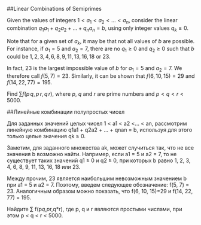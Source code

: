 ##Linear Combinations of Semiprimes


Given the values of integers $1 < a_1 < a_2 < \dots < a_n$, consider the linear combination
$q_1 a_1+q_2 a_2 + \dots + q_n a_n=b$, using only integer values $q_k \ge 0$. 


Note that for a given set of $a_k$, it may be that not all values of $b$ are possible.
For instance, if $a_1=5$ and $a_2=7$, there are no $q_1 \ge 0$ and $q_2 \ge 0$ such that $b$ could be 
$1, 2, 3, 4, 6, 8, 9, 11, 13, 16, 18$ or $23$.

In fact, $23$ is the largest impossible value of $b$ for $a_1=5$ and $a_2=7$. We therefore call $f(5, 7) = 23$. Similarly, it can be shown that $f(6, 10, 15)=29$ and $f(14, 22, 77) = 195$.


Find $\displaystyle \sum f( p\, q,p \, r, q \, r)$, where $p$, $q$ and $r$ are prime numbers and $p < q < r < 5000$.

##Линейные комбинации полупростых чисел

Для заданных значений целых чисел 1 < a1 < a2 <... < an, рассмотрим линейную комбинацию q1a1 + q2a2 + ... + qnan = b, используя для этого только целые значения qk ≥ 0.


Заметим, для заданного множества ak, может случиться так, что не все значения b возможно найти.
Например, если a1 = 5 и a2 = 7, то не существует таких значений q1 ≥ 0 и q2 ≥ 0, при которых b равно
1, 2, 3, 4, 6, 8, 9, 11, 13, 16, 18 или 23.

Между прочим, 23 является наибольшим невозможным значением b при a1 = 5 и a2 = 7. Поэтому, введем следующее обозначение: f(5, 7) = 23. Аналогичным образом можно показать, что f(6, 10, 15)=29 и f(14, 22, 77) = 195.


Найдите ∑ f(p*q,p*r,q*r), где p, q и r являются простыми числами, при этом p < q < r < 5000.
